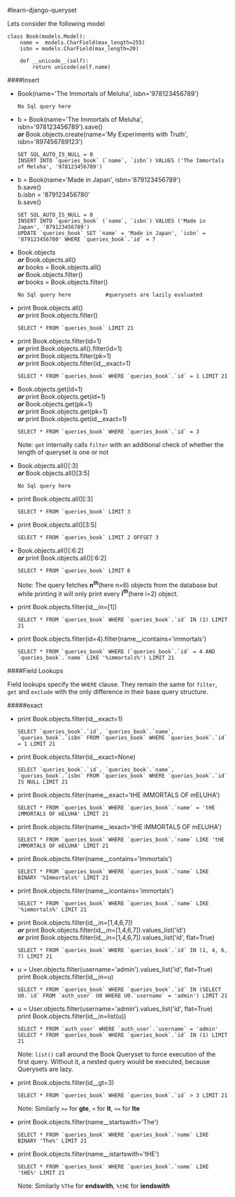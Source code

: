 #learn-django-queryset

Lets consider the following model
```
class Book(models.Model):
	name =  models.CharField(max_length=255)
	isbn = models.CharField(max_length=20)

	def __unicode__(self):
		return unicode(self.name)

```

<a name='insert-query'/>
####Insert

*   Book(name='The Immortals of Meluha', isbn='978123456789')

	```
	No Sql query here
	```

*   b = Book(name='The Immortals of Meluha', isbn='978123456789').save()<br/>__*or*__
	Book.objects.create(name='My Experiments with Truth', isbn='897456789123')
	
	```
    SET SQL_AUTO_IS_NULL = 0
    INSERT INTO `queries_book` (`name`, `isbn`) VALUES ('The Immortals of Meluha', '978123456789')
    ```

*   b = Book(name='Made in Japan', isbn='879123456789')<br/>
	b.save()<br/>
	b.isbn = '879123456780'<br/>
	b.save()<br/>

	```
	SET SQL_AUTO_IS_NULL = 0
	INSERT INTO `queries_book` (`name`, `isbn`) VALUES ('Made in Japan', '879123456789')
	UPDATE `queries_book` SET `name` = 'Made in Japan', `isbn` = '879123456780' WHERE `queries_book`.`id` = 7
	```

*   Book.objects <br/>__*or*__ Book.objects.all()<br/>__*or*__ books = Book.objects.all()<br/>__*or*__
	Book.objects.filter()<br/>__*or*__ books = Book.objects.filter()

	```
	No Sql query here 			#querysets are lazily evaluated
	```

*   print Book.objects.all()<br/>__*or*__ print Book.objects.filter()

	```
	SELECT * FROM `queries_book` LIMIT 21
	```

*   print Book.objects.filter(id=1)<br/>__*or*__ print Book.objects.all().filter(id=1)<br/>__*or*__ print
	Book.objects.filter(pk=1)<br/>__*or*__ print Book.objects.filter(id__exact=1)

	```
	SELECT * FROM `queries_book` WHERE `queries_book`.`id` = 1 LIMIT 21
	```

*	Book.objects.get(id=1)<br/>__*or*__ print Book.objects.get(id=1)<br/>__*or*__ Book.objects.get(pk=1)<br/>
	__*or*__ print Book.objects.get(pk=1)<br/>__*or*__ print Book.objects.get(id__exact=1)

	```
	SELECT * FROM `queries_book` WHERE `queries_book`.`id` = 3
	```

	Note: `get` internally calls `filter` with an additional check of whether the length of queryset is one or not

*   Book.objects.all()[:3]<br/>__*or*__ Book.objects.all()[3:5]

	```
	No Sql query here
	```

*	print Book.objects.all()[:3]

	```
	SELECT * FROM `queries_book` LIMIT 3
	```

*	print Book.objects.all()[3:5]

	```
	SELECT * FROM `queries_book` LIMIT 2 OFFSET 3
	```

*	Book.objects.all()[:6:2]<br/>__*or*__ print Book.objects.all()[:6:2]

	```
	SELECT * FROM `queries_book` LIMIT 6
	```

	Note: The query fetches __n<sup>th</sup>__(here n=6) objects from the database but while printing it will only print every __i<sup>th</sup>__(here i=2) object.

*   print Book.objects.filter(id__in=[1])

	```
	SELECT * FROM `queries_book` WHERE `queries_book`.`id` IN (1) LIMIT 21
	```

*	print Book.objects.filter(id=4).filter(name__icontains='immortals')
	```
	SELECT * FROM `queries_book` WHERE (`queries_book`.`id` = 4 AND `queries_book`.`name` LIKE '%immortals%') LIMIT 21
	```

<a name='field-lookups'/>
####Field Lookups

Field lookups specify the `WHERE` clause. They remain the same for `filter`, `get` and `exclude` with the only difference in their base query structure.

#####exact

*	print Book.objects.filter(id__exact=1)

	```
	SELECT `queries_book`.`id`, `queries_book`.`name`, `queries_book`.`isbn` FROM `queries_book` WHERE `queries_book`.`id` = 1 LIMIT 21
	```

*	print Book.objects.filter(id__exact=None)
	
	```
	SELECT `queries_book`.`id`, `queries_book`.`name`, `queries_book`.`isbn` FROM `queries_book` WHERE `queries_book`.`id` IS NULL LIMIT 21
	```

*	print Book.objects.filter(name__exact='tHE iMMORTALS OF mELUHA')

	```
	SELECT * FROM `queries_book` WHERE `queries_book`.`name` = 'tHE iMMORTALS OF mELUHA' LIMIT 21
	```

*	print Book.objects.filter(name__iexact='tHE iMMORTALS OF mELUHA')

	```
	SELECT * FROM `queries_book` WHERE `queries_book`.`name` LIKE 'tHE iMMORTALS OF mELUHA' LIMIT 21
	```

*	print Book.objects.filter(name__contains='Immortals')

	```
	SELECT * FROM `queries_book` WHERE `queries_book`.`name` LIKE BINARY '%Immortals%' LIMIT 21
	```

*	print Book.objects.filter(name__icontains='immortals')

	```
	SELECT * FROM `queries_book` WHERE `queries_book`.`name` LIKE '%immortals%' LIMIT 21
	```

*	print Book.objects.filter(id__in=[1,4,6,7])<br/>__*or*__ 
	print Book.objects.filter(id__in=[1,4,6,7]).values_list('id')<br/>__*or*__ 
	print Book.objects.filter(id__in=[1,4,6,7]).values_list('id', flat=True)

	```
	SELECT * FROM `queries_book` WHERE `queries_book`.`id` IN (1, 4, 6, 7) LIMIT 21
	```

*	u = User.objects.filter(username='admin').values_list('id', flat=True)<br/>
	print Book.objects.filter(id__in=u)

	```
	SELECT * FROM `queries_book` WHERE `queries_book`.`id` IN (SELECT U0.`id` FROM `auth_user` U0 WHERE U0.`username` = 'admin') LIMIT 21
	```
*	u = User.objects.filter(username='admin').values_list('id', flat=True)<br/>
	print Book.objects.filter(id__in=list(u))

	```
	SELECT * FROM `auth_user` WHERE `auth_user`.`username` = 'admin'
	SELECT * FROM `queries_book` WHERE `queries_book`.`id` IN (1) LIMIT 21
	```
	Note: `list()` call around the Book Queryset to force execution of the first query. Without it, a nested query would be executed, because Querysets are lazy.

*	print Book.objects.filter(id__gt=3)

	```
	SELECT * FROM `queries_book` WHERE `queries_book`.`id` > 3 LIMIT 21
	```
	Note: Similarly `>=` for __gte__, `<` for __lt__, `<=` for __lte__

*	print Book.objects.filter(name__startswith='The')

	```
	SELECT * FROM `queries_book` WHERE `queries_book`.`name` LIKE BINARY 'The%' LIMIT 21
	```

*	print Book.objects.filter(name__istartswith='tHE')

	```
	SELECT * FROM `queries_book` WHERE `queries_book`.`name` LIKE 'tHE%' LIMIT 21
	```

	Note: Similarly `%The` for __endswith__, `%tHE` for __iendswith__ 
